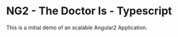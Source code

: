 NG2 - The Doctor Is - Typescript
================================

This is a initial demo of an scalable Angular2 Application.
